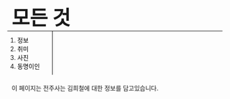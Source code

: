 <!DOCTYPE html>
<html>
  <head>
    <title>모든것</title>
    <meta charset = "UTF-8">
    <style>
      body{
        margin:0px;
      }
      a{
        color: black;
        text-decoration: none;
      }
      h1{
        font-size:45px;
        border-bottom:1px solid black;
        text-align: left;
        margin :10px;
        margin-bottom: 0px;
        margin-left : 10px;
        margin-right : 0px;
        padding-left: 10px;
      }
      ol
      {
        border-right: 1px solid black;
        width :70px;
        margin:0px;
        margin-right: 0px;
        padding:10px;
        padding-left: 33px;
      }
      #grid{
          display: grid;
          grid-template-columns: 135px 1fr;
      } 
    </style>
  </head>
  <body>
    <h1><a href="">모든 것</a></h1>
    <div id="grid">
    <ol>
      <li><a href="info.html">정보</a></li>
      <li><a href="hby.html">취미</a></li>
      <li><a href="pht.html">사진</a></li>   
      <li><a href="https://search.naver.com/search.naver?sm=top_hty&fbm=1&ie=utf8&query=%EA%B9%80%ED%9D%AC%EC%B2%A0" target="_blank" title="김희철 네이버 검색">동명이인</a></li>
    </ol>
    </div>
    <p style="margin:20px" ></style>이 페이지는 전주사는 김희철에 대한 정보를 담고있습니다.
  </body>
</html>
